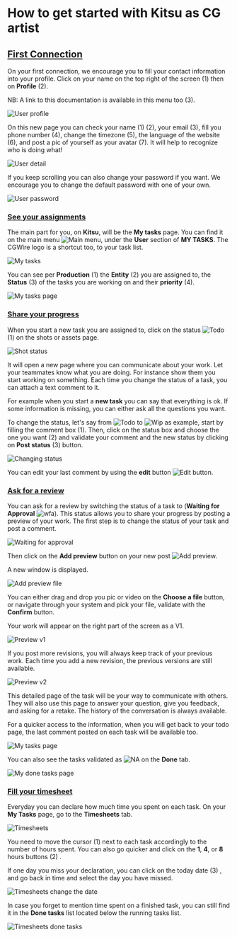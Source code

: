 # How to get started with Kitsu as CG artist


## [First Connection](#first-connection)

On your first connection, we encourage you to fill your contact information
into your profile.
Click on your name on the top right of the screen (1) then on **Profile** (2).

NB: A link to this documentation is available in this menu too (3).
 
![User profile](../img/getting-started/user_profil.png)
 
On this new page you can check your name (1) (2), your email (3), fill you phone
number (4), change the timezone (5), the language of the website (6), and
post a pic of yourself as your avatar (7). It will help to recognize who is
doing what! 
 
![User detail](../img/getting-started/user_detail.png)
 
If you keep scrolling you can also change your password if you want. We
encourage you to change the default password with one of your own.

![User password](../img/getting-started/user_password.png)
 
 
### [See your assignments](#see-your-assignments)
 
The main part for you, on **Kitsu**, will be the **My tasks** page. You can
find it on the main menu ![Main menu](../img/getting-started/main_button.png),
under the **User** section of **MY TASKS**. The CGWire logo is a shortcut too,
to your task list.

![My tasks](../img/getting-started/my_tasks.png)

You can see per **Production** (1) the **Entity** (2) you are assigned to, the
**Status** (3) of the tasks you are working on and their **priority** (4). 
 
![My tasks page](../img/getting-started/my_task_page.png)
 
### [Share your progress](#share-your-progress)

When you start a new task you are assigned to, click on the status ![Todo](../img/getting-started/todo_icon.png)
(1) on the shots or assets page.

![Shot status](../img/getting-started/shot_status.png)

It will open a new page where you can communicate about your work. Let your
teammates know what you are doing. For instance show them you start working
on something. Each time you change the status of a task, you can attach a
text comment to it.

For example when you start a **new task** you can say that everything is ok.
If some information is missing, you can either ask all the questions you want.

To change the status, let's say from ![Todo](../img/getting-started/todo_icon.png) to ![Wip](../img/getting-started/wip_icon.png) as example, start
by filling the comment box (1). Then, click on the status box and choose the
one you want (2) and validate your comment and the new status by clicking on
**Post status** (3) button.

![Changing status](../img/getting-started/changing_status.png)

You can edit your last comment by using the **edit** button 
![Edit button](../img/getting-started/edit_button.png).


### [Ask for a review](#ask-for-a-review)

You can ask for a review by switching the status of a task to 
(**Waiting for Approval** ![wfa](../img/getting-started/wfa_icon.png)). This status allows you to share your progress by
posting a preview of your work. The first step is to change the status of your
task and post a comment. 

![Waiting for approval](../img/getting-started/wfa_status.png)

Then click on the **Add preview** button on your new post 
![Add preview](../img/getting-started/add_preview_button.png). 

A new window is displayed.

![Add preview file](../img/getting-started/add_preview.png)

You can either drag and drop you pic or video on the **Choose a file** button,
or navigate through your system and pick your file, validate with the
**Confirm** button.

Your work will appear on the right part of the screen as a V1. 

![Preview v1](../img/getting-started/previewv1.png)

If you post more revisions, you will always keep track of your previous work.
Each time you add a new revision, the previous versions are still available. 

![Preview v2](../img/getting-started/previewv2.png)

This detailed page of the task will be your way to communicate with others.
They will also use this page to answer your question, give you feedback, and 
asking for a retake. The history of the conversation is always available.

For a quicker access to the information, when you will get back to your todo
page, the last comment posted on each task will be available too.

![My tasks page](../img/getting-started/my_task_page2.png)

You can also see the tasks validated as ![NA](../img/getting-started/na_icon.png) on the **Done** tab.

![My done tasks page](../img/getting-started/done_page.png)

### [Fill your timesheet](#fill-your-timesheet)

Everyday you can declare how much time you spent on each task. On your **My
Tasks** page, go to the **Timesheets** tab.

![Timesheets](../img/getting-started/timesheets.png)

You need to move the cursor (1) next to each task accordingly to the number of
hours spent. You can also go quicker and click on the **1**, **4**, or **8**
hours buttons (2) .

If one day you miss your declaration, you can click on the today date (3) , and
go back in time and select the day you have missed.

![Timesheets change the date](../img/getting-started/timesheet_change_date.png)

In case you forget to mention time spent on a finished task, you can still 
find it in the **Done tasks** list located below the running tasks list.

![Timesheets done tasks](../img/getting-started/timesheet_done_task.png)
